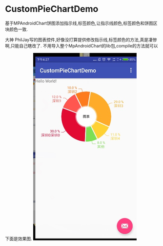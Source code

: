 # CustomPieChartDemo
基于MPAndroidChart饼图添加指示线,标签颜色,让指示线颜色,标签颜色和饼图区块颜色一致.

大神 PhilJay写的图表控件,好像没打算提供修改指示线,标签颜色的方法,真是凄惨啊,只能自己瞎改了.
不用导入整个MpAndroidChart的lib包,compile的方法就可以

下面是效果图.
![Mou icon](https://github.com/ZengHongHua/CustomPieChartDemo/blob/master/image/pieeee.png)

